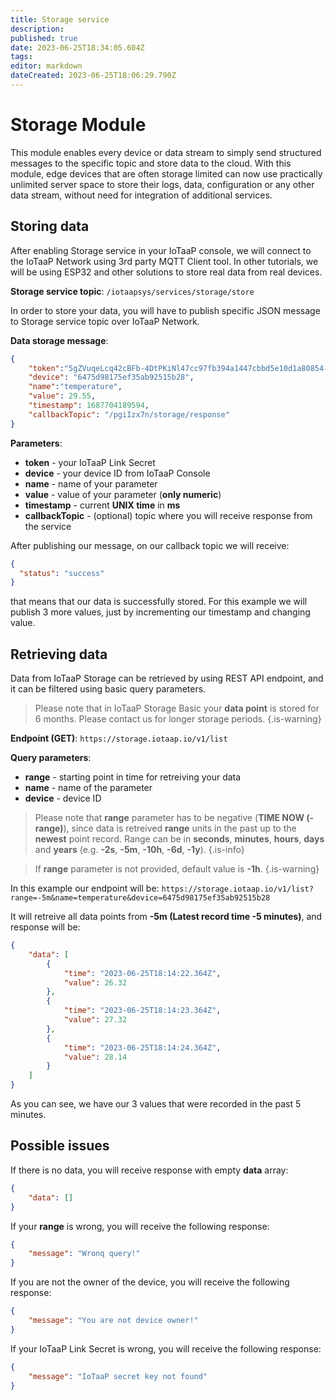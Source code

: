 ```yaml
---
title: Storage service
description: 
published: true
date: 2023-06-25T18:34:05.604Z
tags: 
editor: markdown
dateCreated: 2023-06-25T18:06:29.790Z
---
```


# Storage Module
This module enables every device or data stream to simply send structured messages to the specific topic and store data to the cloud. With this module, edge devices that are often storage limited can now use practically unlimited server space to store their logs, data, configuration or any other data stream, without need for integration of additional services.

## Storing data
After enabling Storage service in your IoTaaP console, we will connect to the IoTaaP Network using 3rd party MQTT Client tool. In other tutorials, we will be using ESP32 and other solutions to store real data from real devices. 

**Storage service topic**: `/iotaapsys/services/storage/store`

In order to store your data, you will have to publish specific JSON message to Storage service topic over IoTaaP Network.

**Data storage message**:
```JSON
{
    "token":"5gZVuqeLcq42cBFb-4DtPKiNl47cc97fb394a1447cbbd5e10d1a80854-2aa",
    "device": "6475d98175ef35ab92515b28",
    "name":"temperature",
    "value": 29.55,
    "timestamp": 1687704189594,
    "callbackTopic": "/pgiIzx7n/storage/response"
}
```

**Parameters**:
- **token** - your IoTaaP Link Secret
- **device** - your device ID from IoTaaP Console
- **name** - name of your parameter 
- **value** - value of your parameter (**only numeric**)
- **timestamp** - current **UNIX time** in **ms**
- **callbackTopic** - (optional) topic where you will receive response from the service


After publishing our message, on our callback topic we will receive:
```JSON
{
  "status": "success"
}
```
that means that our data is successfully stored. For this example we will publish 3 more values, just by incrementing our timestamp and changing value.

## Retrieving data
Data from IoTaaP Storage can be retrieved by using REST API endpoint, and it can be filtered using basic query parameters.


> Please note that in IoTaaP Storage Basic your **data point** is stored for 6 months. Please contact us for longer storage periods.
{.is-warning}

**Endpoint (GET)**: `https://storage.iotaap.io/v1/list`

**Query parameters**:
- **range** - starting point in time for retreiving your data
- **name** - name of the parameter
- **device** - device ID

> Please note that **range** parameter has to be negative (**TIME NOW (-range)**), since data is retreived **range** units in the past up to the **newest** point record. Range can be in **seconds**, **minutes**, **hours**, **days** and **years** (e.g. **-2s**, **-5m**, **-10h**, **-6d**, **-1y**).
{.is-info}

> If **range** parameter is not provided, default value is **-1h**.
{.is-warning}


In this example our endpoint will be: `https://storage.iotaap.io/v1/list?range=-5m&name=temperature&device=6475d98175ef35ab92515b28`

It will retreive all data points from **-5m (Latest record time -5 minutes)**, and response will be:

```JSON
{
    "data": [
        {
            "time": "2023-06-25T18:14:22.364Z",
            "value": 26.32
        },
        {
            "time": "2023-06-25T18:14:23.364Z",
            "value": 27.32
        },
        {
            "time": "2023-06-25T18:14:24.364Z",
            "value": 28.14
        }
    ]
}
```

As you can see, we have our 3 values that were recorded in the past 5 minutes. 

## Possible issues
If there is no data, you will receive response with empty **data** array:

```JSON
{
    "data": []
}
```

If your **range** is wrong, you will receive the following response:
```JSON
{
    "message": "Wronq query!"
}
```

If you are not the owner of the device, you will receive the following response:
```JSON
{
    "message": "You are not device owner!"
}
```

If your IoTaaP Link Secret is wrong, you will receive the following response:
```JSON
{
    "message": "IoTaaP secret key not found"
}
```
